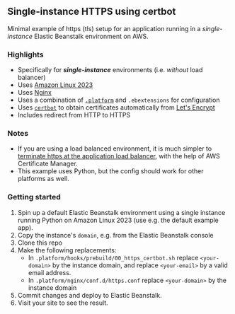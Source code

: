 ## Single-instance HTTPS using certbot

Minimal example of https (tls) setup for an application running in a *single-instance* Elastic Beanstalk environment on AWS.

### Highlights

- Specifically for ***single-instance*** environments (i.e. *without* load balancer)
- Uses [Amazon Linux 2023][4]
- Uses [Nginx][5]
- Uses a combination of [`.platform`][3] and `.ebextensions` for configuration
- Uses [`certbot`][1] to obtain certificates automatically from [Let's Encrypt][2]
- Includes redirect from HTTP to HTTPS

### Notes

- If you are using a load balanced environment, it is much simpler to [terminate https at the application load balancer][6], with the help of AWS Certificate Manager.
- This example uses Python, but the config should work for other platforms as well.

### Getting started

1. Spin up a default Elastic Beanstalk environment using a single instance running Python on Amazon Linux 2023 (use e.g. the default example app).
2. Copy the instance's `domain`, e.g. from the Elastic Beanstalk console
3. Clone this repo
4. Make the following replacements:
   - In `.platform/hooks/prebuild/00_https_certbot.sh` replace `<your-domain>` by the instance domain, and replace `<your-email>` by a valid email address.
   - In `.platform/nginx/conf.d/https.conf` replace `<your-domain>` by the instance domain
5. Commit changes and deploy to Elastic Beanstalk.
6. Visit your site to see the result.

[1]: https://certbot.eff.org/
[2]: https://letsencrypt.org/
[3]: https://docs.aws.amazon.com/elasticbeanstalk/latest/dg/platforms-linux-extend.html
[4]: https://docs.aws.amazon.com/linux/al2023/ug/what-is-amazon-linux.html
[5]: https://nginx.org/en/docs/
[6]: https://docs.aws.amazon.com/elasticbeanstalk/latest/dg/configuring-https-elb.html

